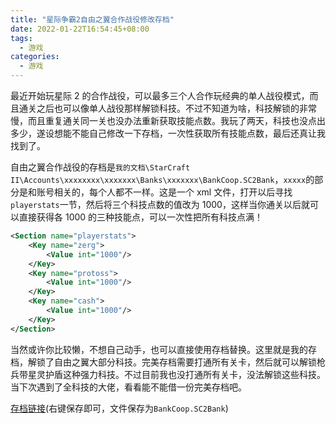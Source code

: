 ```yaml
---
title: "星际争霸2自由之翼合作战役修改存档"
date: 2022-01-22T16:54:45+08:00
tags:
  - 游戏
categories:
  - 游戏
---
```


最近开始玩星际 2 的合作战役，可以最多三个人合作玩经典的单人战役模式，而且通关之后也可以像单人战役那样解锁科技。不过不知道为啥，科技解锁的非常慢，而且重复通关同一关也没办法重新获取技能点数。我玩了两天，科技也没点出多少，遂设想能不能自己修改一下存档，一次性获取所有技能点数，最后还真让我找到了。

自由之翼合作战役的存档是`我的文档\StarCraft II\Accounts\xxxxxxxx\xxxxxxx\Banks\xxxxxxx\BankCoop.SC2Bank`，`xxxxx`的部分是和账号相关的，每个人都不一样。这是一个 xml 文件，打开以后寻找`playerstats`一节，然后将三个科技点数的值改为 1000，这样当你通关以后就可以直接获得各 1000 的三种技能点，可以一次性把所有科技点满！

```xml
<Section name="playerstats">
    <Key name="zerg">
        <Value int="1000"/>
    </Key>
    <Key name="protoss">
        <Value int="1000"/>
    </Key>
    <Key name="cash">
        <Value int="1000"/>
    </Key>
</Section>
```

当然或许你比较懒，不想自己动手，也可以直接使用存档替换。这里就是我的存档，解锁了自由之翼大部分科技。完美存档需要打通所有关卡，然后就可以解锁枪兵带星灵护盾这种强力科技。不过目前我也没打通所有关卡，没法解锁这些科技。当下次遇到了全科技的大佬，看看能不能借一份完美存档吧。

[存档链接](/file/BankCoop.SC2Bank)(右键保存即可，文件保存为`BankCoop.SC2Bank`)

